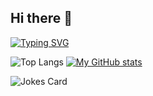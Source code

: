 ## Hi there 👋
[![Typing SVG](https://readme-typing-svg.demolab.com?font=Comic+Sans&size=26&pause=1000&color=69F7C2&background=CBE4FF00&center=true&vCenter=true&width=435&lines=Hey+There%2C+I+am+PictoDEV)](https://git.io/typing-svg)

![Top Langs](https://github-readme-stats.vercel.app/api/top-langs/?username=myusername&theme=tokyonight)
[![My GitHub stats](https://github-readme-stats.vercel.app/api?username=PictoDEV&theme=tokyonight)](https://github.com/PictoDEV/github-readme-stats)
<!-- Markdown -->

![Jokes Card](https://readme-jokes.vercel.app/api)



